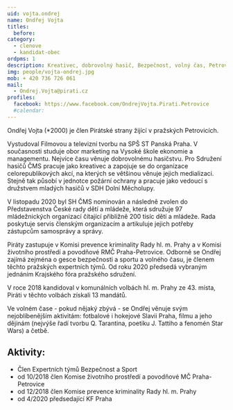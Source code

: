 ```yaml
---
uid: vojta.ondrej
name: Ondřej Vojta
titles:
  before: 
category:
  - clenove
  - kandidat-obec
ordpms: 1
description: Kreativec, dobrovolný hasič, Bezpečnost, volný čas, Petrovice
img: people/vojta-ondrej.jpg
mob: + 420 736 726 061
mail:
  - Ondrej.Vojta@pirati.cz 
profiles:
  facebook: https://www.facebook.com/OndrejVojta.Pirati.Petrovice
  #calendar: 
---
```


Ondřej Vojta (*2000) je člen Pirátské strany žijící v pražských Petrovicích.

Vystudoval Filmovou a televizní tvorbu na SPŠ ST Panská Praha. V současnosti studuje obor marketing na Vysoké škole ekonomie a managementu. Nejvíce času věnuje dobrovolnému hasičstvu. Pro Sdružení hasičů ČMS pracuje jako kreativec a zapojuje se do organizace celorepublikových akcí, na kterých se většinou věnuje jejich medializaci. Stejně tak působí v jednotce požární ochrany a pracuje jako vedoucí s družstvem mladých hasičů v SDH Dolní Měcholupy.

V listopadu 2020 byl SH ČMS nominován a následně zvolen do Představenstva České rady dětí a mládeže, která sdružuje 97 mládežnických organizací čítající přibližně 200 tisíc dětí a mládeže. Rada poskytuje servis členským organizacím a artikuluje jejich potřeby zástupcům samosprávy a správy.

Piráty zastupuje v Komisi prevence kriminality Rady hl. m. Prahy a v Komisi životního prostředí a povodňové RMČ Praha-Petrovice. Odborně se Ondřej zajímá zejména o gesce bezpečnosti a sportu a volného času, je členem těchto pražských expertních týmů. Od roku 2020 předsedá vybraným jednáním Krajského fóra pražského sdružení.

V roce 2018 kandidoval v komunálních volbách hl. m. Prahy ze 43. místa, Piráti v těchto volbách získali 13 mandátů.

Ve volném čase - pokud nějaký zbývá - se Ondřej věnuje svým nejoblíbenějším aktivitám: fotbalové i hokejové Slavii Praha, filmu a jeho dějinám (nejvýše řadí tvorbu Q. Tarantina, poetiku J. Tattiho a fenomén Star Wars) a četbě.

## Aktivity:
- Člen Expertních týmů Bezpečnost a Sport
- od 10/2018 člen Komise životního prostředí a povodňové MČ Praha-Petrovice
- od 12/2018 člen Komise prevence kriminality Rady hl. m. Prahy
- od 4/2020 předsedající KF Praha
